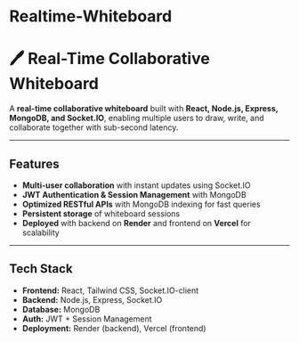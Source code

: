 # Realtime-Whiteboard

# 🖊️ Real-Time Collaborative Whiteboard  

A **real-time collaborative whiteboard** built with **React, Node.js, Express, MongoDB, and Socket.IO**, enabling multiple users to draw, write, and collaborate together with sub-second latency.  

---

##  Features  
-  **Multi-user collaboration** with instant updates using Socket.IO  
-  **JWT Authentication & Session Management** with MongoDB  
-  **Optimized RESTful APIs** with MongoDB indexing for fast queries  
-  **Persistent storage** of whiteboard sessions  
-  **Deployed** with backend on **Render** and frontend on **Vercel** for scalability  

---

##  Tech Stack  
- **Frontend:** React, Tailwind CSS, Socket.IO-client  
- **Backend:** Node.js, Express, Socket.IO  
- **Database:** MongoDB   
- **Auth:** JWT + Session Management  
- **Deployment:** Render (backend), Vercel (frontend) 
